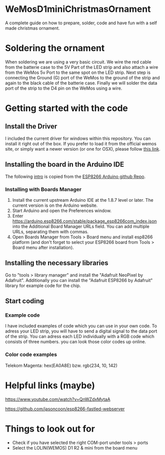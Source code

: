 # WeMosD1miniChristmasOrnament
A complete guide on how to prepare, solder, code and have fun with a self made christmas ornament.

# Soldering the ornament
When soldering we are using a very basic circuit. We wire the red cable from the batterie case to the 5V Part of the LED strip and also attach a wire from the WeMos 5v Port to the same spot on the LED strip.
Next step is connecting the Ground (G) port of the WeMos to the ground of the strip and again to the black cable of the batterie case.
Finally we will solder the data port of the strip to the D4 pin on the WeMos using a wire.

# Getting started with the code
## Install the Driver
I included the current driver for windows within this repository. You can install it right out of the box. If you prefer to load it from the official wemos site, or simply want a newer version (or one for OSX), please follow [this link](https://wiki.wemos.cc/downloads).

## Installing the board in the Arduino IDE
The following [intro](https://github.com/esp8266/Arduino#installing-with-boards-manager) is copied from the [ESP8266 Arduino github Repo](https://github.com/esp8266/Arduino).

### Installing with Boards Manager
1. Install the current upstream Arduino IDE at the 1.8.7 level or later. The current version is on the Arduino website.
2. Start Arduino and open the Preferences window.
3. Enter https://arduino.esp8266.com/stable/package_esp8266com_index.json into the Additional Board Manager URLs field. You can add multiple URLs, separating them with commas.
4. Open Boards Manager from Tools > Board menu and install esp8266 platform (and don't forget to select your ESP8266 board from Tools > Board menu after installation).

## Installing the necessary libraries
Go to "tools > library manager" and install the "Adafruit NeoPixel by Adafruit".
Additionally you can install the "Adafruit ESP8266 by Adafruit" library for example code for the chip.

## Start coding
### Example code
I have included examples of code which you can use in your own code. 
To adress your LED strip, you will have to send a digital signal to the data port of the strip. You can adress each LED individually with a RGB code which consists of three numbers. you can look those color codes up online.

### Color code examples
Telekom Magenta: hex(EA0A8E) bzw. rgb(234, 10, 142)

# Helpful links (maybe)
https://www.youtube.com/watch?v=QnWZdxMytaA

https://github.com/jasoncoon/esp8266-fastled-webserver

# Things to look out for
- Check if you have selected the right COM-port under tools > ports
- Select the LOLIN(WEMOS) D1 R2 & mini from the board menu
